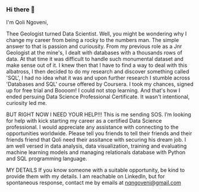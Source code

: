 ### Hi there 👋
I'm Qoli Ngoveni, 

Thee Geologist turned Data Scientist. Well, you might be wondering why I change my career from being a rocky to the numbers man. The simple answer to that is passion and curiousity. From my previous role as a Jnr Geologist at the mine's, I dealt with databases with a thousands rows of data. At that time it was difficult to handle such monumental dataset and make sense out of it. I knew then that I have to find a way to deal with this albatross, I then decided to do my research and discover something called 'SQL', I had no idea what it was and upon further research I stumble across 'Databases and SQL' course offered by Coursera. I took my chances, signed up for free trial and Boooom! I could not stop learning. And that's how I ended persuing Data Science Professional Certificate. It wasn't intentional, curiosity led me.


BUT RIGHT NOW I NEED YOUR HELP!!!
This is me sending SOS.
I’m looking for help with kick starting my career as a certified Data Science professional. I would appreciate any assistance with connecting to the opportunities worldwide. Please tell you friends to tell their friends and their friends friend that Qoli need their assitance with securing his dream job. I am well versed in data analysis, data visualization, training and evaluating machine learning models and managing relationals database with Python and SQL programming language. 


MY DETAILS 
If you know someone with a suitable opportunity, be kind to provide them with my details. I am reachable on LinkedIn, but for spontaneous response, contact me by emails at nqngoveni@gmail.com

<!--
**QolisilE/qolisile** is a ✨ _special_ ✨ repository because its `README.md` (this file) appears on your GitHub profile.


### I’m currently learning Machine Learning training and evaluation model,Data Analysis with Python,Data Visualizations and Relational Database Querying with SQL. I am also looking into exploring Power Bi in a near future. 
- 👯 I’m looking to collaborate on data science and analysts tasks, especially machine learning opportunities. I love challenge and I accept challengings with gratitude. 
- 🤔 I’m looking for help with kick starting my career as a certified Data Science professional. I would appreciate any assistance with connecting to the opportunities worldwide. Please tell you friends to tell their friends and their friends friend that that Qoli need their assitance with securing his dream job. I do not have the lader to get where I want to be, but I believe in the power of collaborating and teamwork. Please help me with the lader... or atleast toss me the key!!!
- 📫 How to reach me: I am active on LinkedIn, but for spontaneous response, contact me by emails at nqngoveni@gmail.com
- 😄 Pronouns: Mr.
- ⚡ Fun fact: I love Music and I can get through anything as long as a I have my earphone and access to my spotify account. I am also quite advernturious. I really enjoy mountaneous outdoors.
-->
